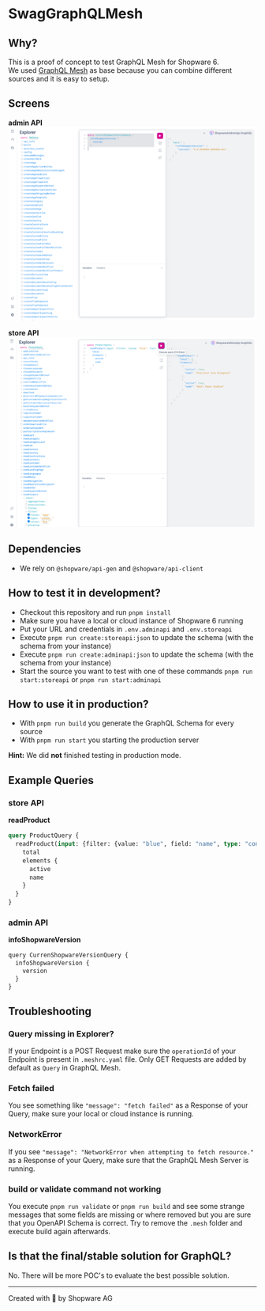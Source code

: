 # SwagGraphQLMesh

## Why?
This is a proof of concept to test GraphQL Mesh for Shopware 6.  
We used [GraphQL Mesh](https://the-guild.dev/graphql/mesh/docs) as base because you can combine different sources and it is easy to setup.

## Screens

**admin API**
![admin API screen GraphQL Mesh](https://raw.githubusercontent.com/shopwareLabs/SwagGraphQLMesh/main/assets/shopware-6-graphQL-mesh-admin.png)

**store API**
![store API screen GraphQL Mesh](https://raw.githubusercontent.com/shopwareLabs/SwagGraphQLMesh/main/assets/shopware-6-graphQL-mesh-store.png)

## Dependencies
- We rely on `@shopware/api-gen` and `@shopware/api-client`

## How to test it in development?
- Checkout this repository and run `pnpm install`
- Make sure you have a local or cloud instance of Shopware 6 running
- Put your URL and credentials in `.env.adminapi` and `.env.storeapi`
- Execute `pnpm run create:storeapi:json` to update the schema (with the schema from your instance)
- Execute `pnpm run create:adminapi:json` to update the schema (with the schema from your instance)
- Start the source you want to test with one of these commands `pnpm run start:storeapi` or `pnpm run start:adminapi`

## How to use it in production?
- With `pnpm run build` you generate the GraphQL Schema for every source
- With `pnpm run start` you starting the production server  

**Hint:** We did __not__ finished testing in production mode.

## Example Queries

### store API

**readProduct**
```graphQL
query ProductQuery {
  readProduct(input: {filter: {value: "blue", field: "name", type: "contains"}}) {
    total
    elements {
      active
      name
    }
  }
}
```

### admin API

**infoShopwareVersion**
```
query CurrenShopwareVersionQuery {
  infoShopwareVersion {
    version
  }
}
```

## Troubleshooting

### Query missing in Explorer?
If your Endpoint is a POST Request make sure the `operationId` of your Endpoint is present in `.meshrc.yaml` file. Only GET Requests are added by default as `Query` in GraphQL Mesh.

### Fetch failed
You see something like `"message": "fetch failed"` as a Response of your Query, make sure your local or cloud instance is running.

### NetworkError
If you see `"message": "NetworkError when attempting to fetch resource."` as a Response of your Query, make sure that the GraphQL Mesh Server is running.

### build or validate command not working
You execute `pnpm run validate` or `pnpm run build` and see some strange messages that some fields are missing or where removed but you are sure that you OpenAPI Schema is correct. Try to remove the `.mesh` folder and execute build again afterwards.

## Is that the final/stable solution for GraphQL?
No. There will be more POC's to evaluate the best possible solution.

---
Created with 💙 by Shopware AG